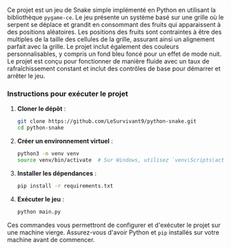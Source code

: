 Ce projet est un jeu de Snake simple implémenté en Python en utilisant la bibliothèque `pygame-ce`. Le jeu présente un
système basé sur une grille où le serpent se déplace et grandit en consommant des fruits qui apparaissent à des
positions aléatoires. Les positions des fruits sont contraintes à être des multiples de la taille des cellules de la
grille, assurant ainsi un alignement parfait avec la grille. Le projet inclut également des couleurs personnalisables, y
compris un fond bleu foncé pour un effet de mode nuit. Le projet est conçu pour fonctionner de manière fluide avec un
taux de rafraîchissement constant et inclut des contrôles de base pour démarrer et arrêter le jeu.

### Instructions pour exécuter le projet

1. **Cloner le dépôt** :
   ```bash
   git clone https://github.com/LeSurvivant9/python-snake.git
   cd python-snake
   ```

2. **Créer un environnement virtuel** :
   ```bash
   python3 -m venv venv
   source venv/bin/activate  # Sur Windows, utilisez `venv\Scripts\activate`
   ```

3. **Installer les dépendances** :
   ```bash
   pip install -r requirements.txt
   ```

4. **Exécuter le jeu** :
   ```bash
   python main.py
   ```

Ces commandes vous permettront de configurer et d'exécuter le projet sur une machine vierge. Assurez-vous d'avoir Python
et `pip` installés sur votre machine avant de commencer.